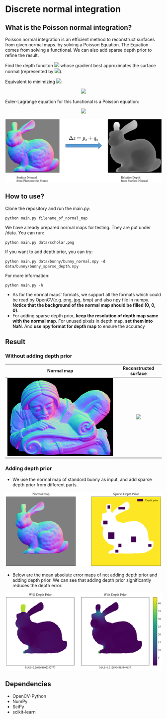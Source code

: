 # Discrete normal integration

## What is the Poisson normal integration?
Poisson normal integration is an efficient method to reconstruct surfaces from given normal maps. by solving a Poisson Equation. The Equation comes from solving a functional. We can also add sparse depth prior to refine the result.<br>

Find the depth funciton <img src="http://latex.codecogs.com/gif.latex?z"/>
whose gradient best approximates the surface normal (represented
by <img src="http://latex.codecogs.com/gif.latex?p, q"/>). 


Equivalent to minimizing 
<img src="http://latex.codecogs.com/gif.latex?J(z)"/>:

<p align="center">
<img src="http://latex.codecogs.com/gif.latex?J%28z%29%3D%5Ciint%28%28z_x-p%29%5E2&plus;%28z_y-q%29%5E2%29dxdy"/>
</p>

Euler-Lagrange equation for this functional is a Poisson equation:

<p align="center">
<img src="http://latex.codecogs.com/gif.latex?%5CDelta%20z%3Dp_x&plus;q_y"/>
</p>

<p align="center">
<img src="data/surface2depth.png" width="668">
</p>

## How to use?
Clone the repository and run the main.py:
```
python main.py filename_of_normal_map
```
We have already prepared normal maps for testing. They are put under /data. You can run:
```
python main.py data/scholar.png
```
If you want to add depth prior, you can try:
```
python main.py data/bunny/bunny_normal.npy -d data/bunny/bunny_sparse_depth.npy
```
For more information:
```
python main.py -h
```


- As for the normal maps' formats, we support all the formats which could be read by OpenCV(e.g. png, jpg, bmp) and also npy file in numpy.<br>
**Notice that the background of the normal map should be filled (0, 0, 0)**.<br>
- For adding sparse depth prior, **keep the resolution of depth map same with the normal map**. For unused pixels in depth map, **set them into NaN**. And **use npy format for depth map** to ensure the accuracy<br>


## Result

### Without adding depth prior
Normal map             |  Reconstructed surface 
:-------------------------:|:-------------------------:
<img src="data/scholar.png" width="512px">  |  <img src="data/scholar.gif" width="512px">

### Adding depth prior
- We use the normal map of standord bunny as input, and add sparse depth prior from different parts.
<img src="data/normal_depth_prior.svg" >

- Below are the mean absolute error maps of not adding depth prior and adding depth prior. We can see that adding depth prior significantly reduces the depth error.
<img src="data/with_and_wo_depth_prior.svg" >


## Dependencies
- OpenCV-Python
- NumPy
- SciPy
- scikit-learn
